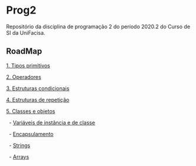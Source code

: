 # Prog2

Repositório da disciplina de programação 2 do período 2020.2 do Curso de SI da UniFacisa.

## RoadMap

[1. Tipos primitivos](Content/TiposPrimitivos.md)

[2. Operadores](Content/Operadores.md)

[3. Estruturas condicionais](Content/EstruturasCondicionais.md)

[4. Estruturas de repetição](Content/EstruturasDeRepeticao.md)

[5. Classes e objetos](Content/ClassesEObjetos.md)

&nbsp; - [Variáveis de instância e de classe](Content/VariaveisDeInstanciaEDeClasse.md)

&nbsp; - [Encapsulamento](Content/Encapsulamento.md)

&nbsp; - [Strings](Content/Strings.md)

&nbsp; - [Arrays](Content/Arrays.md)
